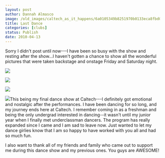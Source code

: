 ```yaml
---
layout: post
author: Dannah Almasco
image: /old_images/caltech_as_it_happens/6a0105349b8251970b0133eca8fbd0970b.jpg
title: Last Dance
categories: [clubs]
status: Publish
date: 2010-04-13
---
```


Sorry I didn't post until now---I have been so busy with the show and resting after the show...I haven't gotten a chance to show all the wonderful pictures that were taken backstage and onstage Friday and Saturday night.


![](/old_images/caltech_as_it_happens/6a0105349b8251970b01347fd8ea2b970c.jpg)

![](/old_images/caltech_as_it_happens/6a0105349b8251970b01347fd8eb49970c.jpg)

![](/old_images/caltech_as_it_happens/6a0105349b8251970b0133eca905d1970b.jpg)

![](/old_images/caltech_as_it_happens/6a0105349b8251970b0133eca908c9970b.jpg)This being my final dance show at Caltech---I definitely got emotional and nostalgic after the performances. I have been dancing for so long, and my journey ends here at Caltech. I remember coming in as a freshman and being the only undergrad interested in dancing--it wasn't until my junior year when I finally met underclassman dancers. The program has really expanded since I came and I am sad to leave now. Just wanted to let my dance girlies know that I am so happy to have worked with you all and had so much fun.

I also want to thank all of my friends and family who came out to support me during this dance show and my previous ones. You guys are AWESOME!
